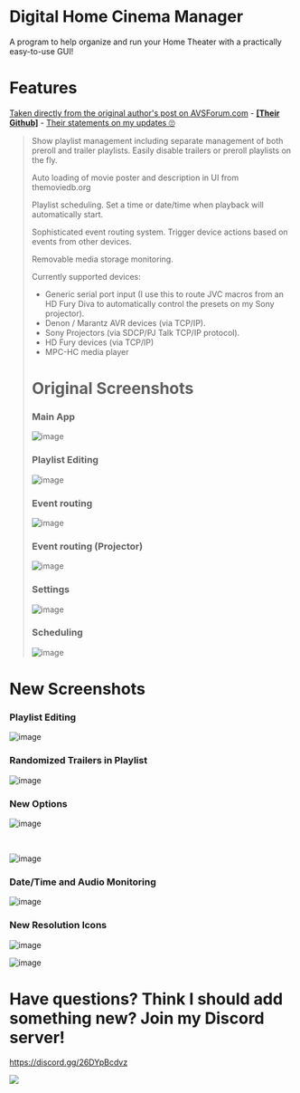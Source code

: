 # Digital Home Cinema Manager

A program to help organize and run your Home Theater with a practically easy-to-use GUI!

# Features

[Taken directly from the original author's post on AVSForum.com](https://www.avsforum.com/threads/new-htpc-backend-management-software.3129060/) - [**\[Their Github\]**](https://github.com/wmandra/DigitalHomeCinemaManager) - [Their statements on my updates 🙄](https://github.com/wmandra/DigitalHomeCinemaManager/pull/8)

> Show playlist management including separate management of both preroll and trailer playlists. Easily disable trailers or preroll playlists on the fly.
> 
> Auto loading of movie poster and description in UI from themoviedb.org
> 
> Playlist scheduling. Set a time or date/time when playback will automatically start.
> 
> Sophisticated event routing system. Trigger device actions based on events from other devices.
> 
> Removable media storage monitoring.
> 
> Currently supported devices:
> 
> *   Generic serial port input (I use this to route JVC macros from an HD Fury Diva to automatically control the presets on my Sony projector).
> *   Denon / Marantz AVR devices (via TCP/IP).
> *   Sony Projectors (via SDCP/PJ Talk TCP/IP protocol).
> *   HD Fury devices (via TCP/IP)
> *   MPC-HC media player
> 
> # Original Screenshots
> 
> ### Main App
> 
> ![image](https://user-images.githubusercontent.com/25405047/174333759-da86eecd-c4c7-46b5-aa59-5cfc930be677.png)
> 
> ### Playlist Editing
> 
> ![image](https://user-images.githubusercontent.com/25405047/174333801-3e4bea31-8405-4eef-82b1-e1d83e83f9bb.png)
> 
> ### Event routing
> 
> ![image](https://user-images.githubusercontent.com/25405047/174333823-2108795b-637d-422a-a628-14c68e44c7fc.png)
> 
> ### Event routing (Projector)
> 
> ![image](https://user-images.githubusercontent.com/25405047/174333859-070b46ce-47ad-4661-ab4f-00f123b78a23.png)
> 
> ### Settings
> 
> ![image](https://user-images.githubusercontent.com/25405047/174333927-ce9bfa43-aa7b-48cb-979e-5663ef9bd9db.png)
> 
> ### Scheduling
> 
> ![image](https://user-images.githubusercontent.com/25405047/174333945-c96ffd7e-add2-4e1e-af39-0ce22fddc848.png)

# New Screenshots

### Playlist Editing

![image](https://user-images.githubusercontent.com/25405047/176536668-1175fc79-779e-47ea-81e7-b711aeb98652.png)

### Randomized Trailers in Playlist

![image](https://user-images.githubusercontent.com/25405047/176536827-0857f7af-3ce9-4c71-b4e5-b74c0f541cfd.png)

### New Options

![image](https://user-images.githubusercontent.com/25405047/176536885-ad917f71-310f-4251-8ca0-92dc33db076e.png)

  
 

![image](https://user-images.githubusercontent.com/25405047/176536945-2f47406e-221c-4c82-b01e-33a300386ea7.png)

### Date/Time and Audio Monitoring

![image](https://user-images.githubusercontent.com/25405047/176537045-04637fc0-0708-4975-a5d6-778538843fbf.png)

### New Resolution Icons

![image](https://user-images.githubusercontent.com/25405047/176740945-19abaebd-e12a-47bd-b739-5859e2287d89.png)

![image](https://user-images.githubusercontent.com/25405047/176926691-e3490fc2-b400-4f79-a8eb-8825ccc14348.png)

# Have questions? Think I should add something new? Join my Discord server!

https://discord.gg/26DYpBcdvz

![](https://discordapp.com/api/guilds/991091714330599556/widget.png?style=banner4)

